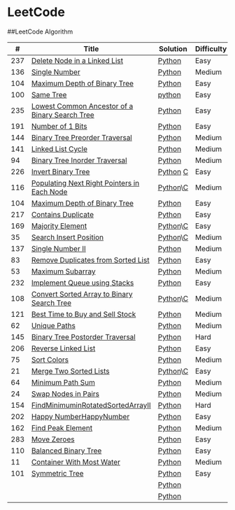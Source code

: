LeetCode
========

##LeetCode Algorithm

| # | Title | Solution | Difficulty |
|---| ----- | -------- | ---------- |
|237| [Delete Node in a Linked List](https://leetcode.com/problems/delete-node-in-a-linked-list/) | [Python](./algorithms/DeleteNodeinaLinkedList/DeleteNodeInALinkedList.py)| Easy |
|136| [Single Number](https://leetcode.com/problems/single-number/) | [Python](./algorithms/SingleNumber/SingleNumber.py)|Medium|
|104|[Maximum Depth of Binary Tree](https://leetcode.com/problems/maximum-depth-of-binary-tree/)|[Python](./algorithms/MaximumDepyhofBinaryTree/MaximumDepyhofBinaryTree.py)|Easy|
|100|[Same Tree](https://leetcode.com/problems/same-tree/)|[python](./algorithms/SameTree/SameTree.py)|Easy|
|235|[Lowest Common Ancestor of a Binary Search Tree](https://leetcode.com/problems/lowest-common-ancestor-of-a-binary-search-tree/)|[Python](./algorithms/LowestCommonAncestorofaBinarySearchTree/LowestCommonAncestorofaBinarySearchTree.py)|Easy|
|191|[Number of 1 Bits](https://leetcode.com/problems/number-of-1-bits/)|[Python](./algorithms/Numberof1Bits/Numberof1Bits.py)|Easy|
|144|[Binary Tree Preorder Traversal](https://leetcode.com/problems/binary-tree-preorder-traversal/)|[Python](./algorithms/BinaryTreePreorderTraversal/BinaryTreePreorderTraversal.py)|Medium|
|141|[Linked List Cycle](https://leetcode.com/problems/linked-list-cycle/)|[Python](./algorithms/LinkedListCycle/LinkedListCycle.py)|Medium|
|94|[Binary Tree Inorder Traversal](https://leetcode.com/problems/binary-tree-inorder-traversal/)|[Python](./algorithms/BinaryTreeInorderTraversal/BinaryTreeInorderTraversal.py)|Medium|
|226|[Invert Binary Tree](https://leetcode.com/problems/invert-binary-tree/)|[Python](./algorithms/InvertBinaryTree/InvertBinaryTree.py) [C](./algorithms/InvertBinaryTree/InvertBinaryTree.c)|Easy|
|116|[Populating Next Right Pointers in Each Node](https://leetcode.com/problems/populating-next-right-pointers-in-each-node/)|[Python](./algorithms/PopulatingNextRightPointersinEachNode/PopulatingNextRightPointersinEachNode.py)\\[C](./algorithms/PopulatingNextRightPointersinEachNode/PopulatingNextRightPointersinEachNode.c)|Medium|
|104|[Maximum Depth of Binary Tree](https://leetcode.com/problems/maximum-depth-of-binary-tree/)|[Python](./algorithms/MaximumDepthofBinaryTree/MaximumDepthofBinaryTree.py)|Easy|
|217|[Contains Duplicate](https://leetcode.com/problems/contains-duplicate/)|[Python](./algorithms/ContainsDuplicate/ContainsDuplicate.py)|Easy|
|169|[Majority Element](https://leetcode.com/problems/majority-element/)|[Python](./algorithms/MajorityElement/MajorityElement.py)\\[C](./algorithms/MajorityElement/MajorityElement.c)|Easy|
|35|[Search Insert Position](https://leetcode.com/problems/search-insert-position/)|[Python](./algorithms/SearchInsertPosition/SearchInsertPosition.py)\\[C](./algorithms/SearchInsertPosition/SearchInsertPosition.py)|Medium|
|137|[Single Number II](https://leetcode.com/problems/single-number-ii/)|[Python](./algorithms/SingleNumberII/SingleNumberII.py)|Medium|
|83|[Remove Duplicates from Sorted List](https://leetcode.com/problems/remove-duplicates-from-sorted-list/)|[Python](./algorithms/RemoveDuplicatesfromSortedList/RemoveDuplicatesfromSortedList.py)|Easy|
|53|[Maximum Subarray](https://leetcode.com/problems/maximum-subarray/)|[Python](./algorithms/MaximumSubarray/MaximumSubarray.py)|Medium|
|232|[Implement Queue using Stacks](https://leetcode.com/problems/implement-queue-using-stacks/)|[Python](./algorithms/ImplementQueueusingStacks/ImplementQueueusingStacks.py)|Easy|
|108|[Convert Sorted Array to Binary Search Tree](https://leetcode.com/problems/convert-sorted-array-to-binary-search-tree/)|[Python](./algorithms/ConvertSortedArraytoBinarySearchTree/ConvertSortedArraytoBinarySearchTree.py)\\[C](./algorithms/ConvertSortedArraytoBinarySearchTree/ConvertSortedArraytoBinarySearchTree.c)|Medium|
|121|[Best Time to Buy and Sell Stock](https://leetcode.com/problems/best-time-to-buy-and-sell-stock/)|[Python](./algorithms/BestTimetoBuyandSellStock/BestTimetoBuyandSellStock.py)|Medium|
|62|[Unique Paths](https://leetcode.com/problems/unique-paths/)|[Python](./algorithms/UniquePaths/UniquePaths.py)|Medium|
|145|[Binary Tree Postorder Traversal](https://leetcode.com/problems/binary-tree-postorder-traversal/)|[Python](./algorithms/BinaryTreePostorderTraversal/BinaryTreePostorderTraversal.py)|Hard|
|206|[Reverse Linked List](https://leetcode.com/problems/reverse-linked-list/)|[Python](./algorithms/ReverseLinkedList/ReverseLinkedList.py)|Easy|
|75|[Sort Colors](https://leetcode.com/problems/sort-colors/)|[Python](./algorithms/SortColors/SortColors.py)|Medium|
|21|[Merge Two Sorted Lists](https://leetcode.com/problems/merge-two-sorted-lists/)|[Python](./algorithms/MergeTwoSortedLists/MergeTwoSortedLists.py)\\[C](./algorithms/MergeTwoSortedLists/MergeTwoSortedLists.c)|Easy|
|64|[Minimum Path Sum](https://leetcode.com/problems/minimum-path-sum/)|[Python](./algorithms/MinimumPathSum/MinimumPathSum.py)|Medium|
|24|[Swap Nodes in Pairs](https://leetcode.com/problems/swap-nodes-in-pairs/)|[Python](./algorithms/SwapNodesinPairs/SwapNodesinPairs.py)|Medium|
|154|[FindMinimuminRotatedSortedArrayII](https://leetcode.com/problems/find-minimum-in-rotated-sorted-array-ii/)|[Python](./algorithms/FindMinimuminRotatedSortedArrayII/FindMinimuminRotatedSortedArrayII.py)|Hard|
|202|[Happy NumberHappyNumber](https://leetcode.com/problems/happy-number/)|[Python](./algorithms/HappyNumber/HappyNumber.py)|Easy|
|162|[Find Peak Element](https://leetcode.com/problems/find-peak-element/)|[Python](./algorithms/FindPeakElement/FindPeakElement.py)|Medium|
|283|[Move Zeroes](https://leetcode.com/problems/move-zeroes/)|[Python](./algorithms/MoveZeroes/MoveZeroes.py)|Easy|
|110|[Balanced Binary Tree](https://leetcode.com/problems/balanced-binary-tree/)|[Python](./algorithms/BalancedBinaryTree/BalancedBinaryTree.py)|Easy|
|11|[Container With Most Water](https://leetcode.com/problems/container-with-most-water/)|[Python](./algorithms/ContainerWithMostWater/ContainerWithMostWater.py)|Medium|
|101|[Symmetric Tree](https://leetcode.com/problems/symmetric-tree/)|[Python](./algorithms/SymmetricTree/SymmetricTree.py)|Easy|
||[]()|[Python](./algorithms/)||
||[]()|[Python](./algorithms/)||
